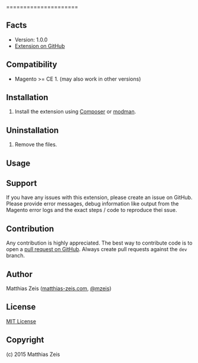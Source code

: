 
=====================


Facts
-----
- Version: 1.0.0
- [Extension on GitHub](https://github.com/mzeis/Mzeis_)

Compatibility
-------------
- Magento >= CE 1. (may also work in other versions)

Installation
------------
1. Install the extension using [Composer](https://getcomposer.org/) or
[modman](https://github.com/colinmollenhour/modman).

Uninstallation
--------------
1. Remove the files.

Usage
-----


Support
-------
If you have any issues with this extension, please create an issue on GitHub.
Please provide error messages, debug information like output from the Magento
error logs and the exact steps / code to reproduce thei ssue.

Contribution
------------
Any contribution is highly appreciated. The best way to contribute code is to
open a [pull request on GitHub](https://help.github.com/articles/using-pull-requests).
Always create pull requests against the `dev` branch.

Author
------
Matthias Zeis ([matthias-zeis.com](http://www.matthias-zeis.com), [@mzeis](https://twitter.com/mzeis))

License
-------
[MIT License](LICENSE.md)

Copyright
---------
(c) 2015 Matthias Zeis
